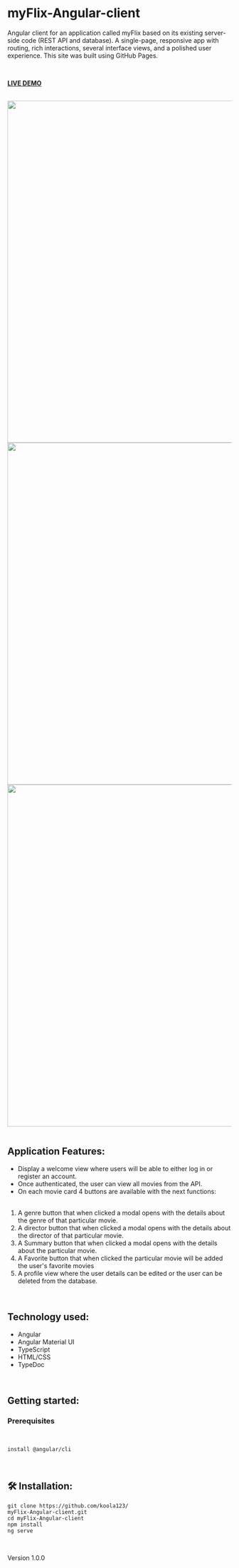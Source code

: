 # myFlix-Angular-client

Angular client for an application called myFlix based on its existing server-side code (REST API and database). A single-page, responsive app with routing, rich interactions, several interface views, and a polished user experience.
This site was built using GitHub Pages.

<br/>

<strong>[LIVE DEMO](https://koola123.github.io/myFlix-Angular-client/welcome)</strong>

<br>

<img src="img/myflix-angular1.png" width="768px">
<img src="img/myflix-angular2.png" width="768px">
<img src="img/myflix-angular3.png" width="768px">

![]()

## Application Features:

- Display a welcome view where users will be able to either log in or register an account.
- Once authenticated, the user can view all movies from the API.
- On each movie card 4 buttons are available with the next functions:
<br><br>

1.	A genre button that when clicked a modal opens with the details about the genre of that particular movie.
2.	A director button that when clicked a modal opens with the details about the director of that particular movie.
3.	A Summary button that when clicked a modal opens with the details about the particular movie.
4.	A Favorite button that when clicked the particular movie will be added the user's favorite movies
5.	A profile view where the user details can be edited or the user can be deleted from the database.

<br>


## Technology used:

- Angular
- Angular Material UI
- TypeScript
- HTML/CSS
- TypeDoc

<br>

## Getting started:

### Prerequisites

<br>

`install @angular/cli`

<br>

## 🛠 Installation:

````
git clone https://github.com/koola123/
myFlix-Angular-client.git
cd myFlix-Angular-client
npm install
ng serve
````
<br>

Version 1.0.0


